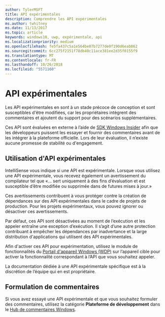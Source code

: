 ```yaml
---
author: TylerMSFT
title: API expérimentales
description: Comprendre les API expérimentales
ms.author: twhitney
ms.date: 11/13/2017
ms.topic: article
keywords: windows10, uwp, expérimentale, api
ms.localizationpriority: medium
ms.openlocfilehash: fe5fa437c5a1e564be07b7277de0f190d6eab862
ms.sourcegitcommit: 6cc275f2151f78db40c11ace381ee2d35f0155f9
ms.translationtype: MT
ms.contentlocale: fr-FR
ms.lasthandoff: 10/26/2018
ms.locfileid: "5571160"
---
```

# <a name="experimental-apis"></a>API expérimentales

Les API expérimentales en sont à un stade précoce de conception et sont susceptibles d'être modifiées, car les propriétaires intègrent des commentaires et ajoutent du support pour des scénarios supplémentaires.

Ces API sont évaluées en externe à l’aide de [SDK Windows Insider](https://www.microsoft.com/en-us/software-download/windowsinsiderpreviewSDK) afin que les développeurs puissent les essayer et fournir des commentaires avant de les intégrer à la plateforme officielle. Lors de leur évaluation, il n’existe aucune promesse de stabilité ou d'engagement.

## <a name="consuming-experimental-apis"></a>Utilisation d'API expérimentales
IntelliSense vous indique si une API est expérimentale. Lorsque vous utilisez une API expérimentale, vous recevez également un avertissement du compilateur tel que «... sert uniquement à des fins d’évaluation et est susceptible d’être modifiée ou supprimée dans de futures mises à jour.»

Ces avertissements contribuent à vous protéger contre la création de dépendances sur des API expérimentales dans le cadre de projets de production. Pour les projets expérimentaux, vous pouvez ignorer ou désactiver ces avertissements.

Par défaut, ces API sont désactivées au moment de l’exécution et les appeler entraîne une exception d’exécution. Il s’agit d’une autre protection contribuant à empêcher les dépendances par inadvertance et la large distribution d'applications qui utilisent des API expérimentales.

Afin d'activer ces API pour expérimentation, utilisez le module de fonctionnalités du [Portail d'appareil Windows (WDP)](https://docs.microsoft.com/en-us/windows/uwp/debug-test-perf/device-portal) sur l’appareil cible pour activer la fonctionnalité correspondant à l’API que vous souhaitez appeler.

La documentation dédiée à une API expérimentale spécifique est à la discrétion de l’équipe qui en est propriétaire.

## <a name="providing-feedback"></a>Formulation de commentaires

Si vous avez essayé une API expérimentale et que vous souhaitez formuler des commentaires, utilisez la catégorie **Plateforme de développement** dans le [Hub de commentaires Windows](https://support.microsoft.com/en-us/help/4021566/windows-10-send-feedback-to-microsoft-with-feedback-hub-app).